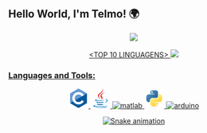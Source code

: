 
## Hello World, I'm Telmo! 🌍

<div align="center">
  <a href="https://github.com/tqscorreia">
  
  <ESTATISTICAS>
  <img height="165em" src="https://github-readme-stats.vercel.app/api?username=tqscorreia&theme=dark"/>
  
  <TOP 10 LINGUAGENS>
  <img height="165em" src="https://github-readme-stats.vercel.app/api/top-langs/?username=tqscorreia&layout=compact&theme=dark"/>


<h3 align="left">Languages and Tools:</h3>
</a> <a href="https://www.cprogramming.com/" target="_blank"> <img src="https://raw.githubusercontent.com/devicons/devicon/master/icons/c/c-original.svg" alt="c" width="40" height="40"/>
</a> <a href="https://www.java.com" target="_blank"> <img src="https://raw.githubusercontent.com/devicons/devicon/master/icons/java/java-original.svg" alt="java" width="40" height="40"/>
</a> <a href="https://www.mathworks.com/" target="_blank"> <img src="https://upload.wikimedia.org/wikipedia/commons/2/21/Matlab_Logo.png" alt="matlab" width="40" height="40"/>
</a> <a href="https://www.python.org" target="_blank"> <img src="https://raw.githubusercontent.com/devicons/devicon/master/icons/python/python-original.svg" alt="python" width="40" height="40"/>
</a> <a href="https://www.arduino.cc/" target="_blank"> <img src="https://cdn.worldvectorlogo.com/logos/arduino-1.svg" alt="arduino" width="40" height="40"/>
</p>

![Snake animation](https://github.com/tqscorreia/tqscorreia/blob/output/github-contribution-grid-snake.svg)
